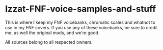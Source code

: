 # Izzat-FNF-voice-samples-and-stuff
This is where I keep my FNF voicebanks, chromatic scales and whatnot to use in my FNF covers.
If you use any of these voicebanks, be sure to credit me, as well the original mods, and we're good.

All sources belong to all respected owners.
